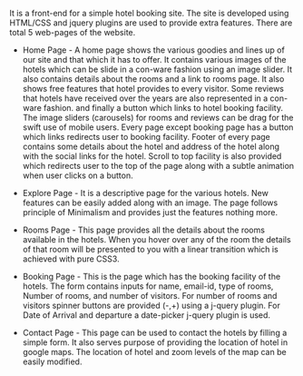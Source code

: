 

It is a front-end for a simple hotel booking site. The site is developed using HTML/CSS and jquery plugins are used to provide extra features. There are total 5 web-pages of the website.

* Home Page -
A home page shows the various goodies and lines up of our site and that which it has to offer. It contains various images of the hotels which can be slide in a con-ware fashion using an image slider. It also contains details about the rooms and a link to rooms page. It also shows free features that hotel provides to every visitor. Some reviews that hotels have received over the years are also represented in a con-ware fashion. and finally a button which links to hotel booking facility.
The image sliders (carousels) for rooms and reviews can be drag for the swift use of mobile users.
Every page except booking page has a button which links redirects user to booking facility.
Footer of every page contains some details about the hotel and address of the hotel along with the social links for the hotel.
Scroll to top facility is also provided which redirects user to the top of the page along with a subtle animation when user clicks on a button.

* Explore Page -
It is a descriptive page for the various hotels. New features can be easily added along with an image. The page follows principle of Minimalism and provides just the features nothing more.

* Rooms Page -
This page provides all the details about the rooms available in the hotels. When you hover over any of the room the details of that room will be presented to you with a linear transition which is achieved with pure CSS3.

* Booking Page -
This is the page which has the booking facility of the hotels. The form contains inputs for name, email-id, type of rooms, Number of rooms, and number of visitors. For number of rooms and visitors spinner buttons are provided (-,+) using a j-query plugin. For Date of Arrival and departure a date-picker j-query plugin is used.

* Contact Page -
This page can be used to contact the hotels by filling a simple form. It also serves purpose of providing the location of hotel in google maps. The location of hotel and zoom levels of the map can be easily modified.
